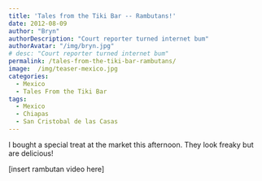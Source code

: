 ```yaml
---
title: 'Tales from the Tiki Bar -- Rambutans!'
date: 2012-08-09
author: "Bryn"
authorDescription: "Court reporter turned internet bum"
authorAvatar: "/img/bryn.jpg"
# desc: "Court reporter turned internet bum"
permalink: /tales-from-the-tiki-bar-rambutans/
image:  /img/teaser-mexico.jpg
categories:
  - Mexico
  - Tales From the Tiki Bar
tags:
  - Mexico
  - Chiapas
  - San Cristobal de las Casas
---
```

I bought a special treat at the market this afternoon. They look freaky but are delicious!

[insert rambutan video here]